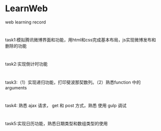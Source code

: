 # LearnWeb
web learning record
#
task1:模拟腾讯微博界面和功能，用html和css完成基本布局，js实现微博发布和删除的功能
#
task2:实现倒计时功能
#
task3:（1）实现递归功能，打印斐波那契数列。（2）熟悉function 中的arguments 
#
task4: 熟悉 ajax 请求， get 和 post 方式，熟悉 使用 gulp 调试
#
task5:实现日历功能，熟悉日期类型和数组类型的使用
